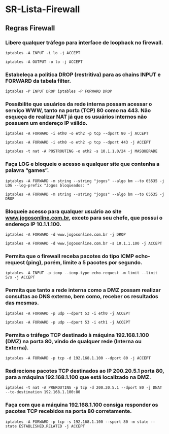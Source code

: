 # SR-Lista-Firewall

## Regras Firewall
### Libere qualquer tráfego para interface de loopback no firewall.
 ```shell
iptables -A INPUT -i lo -j ACCEPT
```
```shell
iptables -A OUTPUT -o lo -j ACCEPT
```
### Estabeleça a política DROP (restritiva) para as chains INPUT e FORWARD da tabela filter.
```shell
iptables -P INPUT DROP iptables -P FORWARD DROP
```
### Possibilite que usuários da rede interna possam acessar o serviço WWW, tanto na porta (TCP) 80 como na 443. Não esqueça de realizar NAT já que os usuários internos não possuem um endereço IP válido.
```shell
iptables -A FORWARD -i eth0 -o eth2 -p tcp --dport 80 -j ACCEPT 
```
```shell
iptables -A FORWARD -i eth0 -o eth2 -p tcp --dport 443 -j ACCEPT
```
```shell
iptables -t nat -A POSTROUTING -o eth2 -s 10.1.1.0/24 -j MASQUERADE
```
### Faça LOG e bloqueie o acesso a qualquer site que contenha a palavra “games”.
```shell
iptables -A FORWARD -m string --string "jogos" --algo bm --to 65535 -j LOG --log-prefix "Jogos bloqueados: "
```
```shell
iptables -A FORWARD -m string --string "jogos" --algo bm --to 65535 -j DROP
```
### Bloqueie acesso para qualquer usuário ao site www.jogosonline.com.br, exceto para seu chefe, que possui o endereço IP 10.1.1.100.
```shell
iptables -A FORWARD -d www.jogosonline.com.br -j DROP
```
```shell
iptables -A FORWARD -d www.jogosonline.com.br -s 10.1.1.100 -j ACCEPT
```
### Permita que o firewall receba pacotes do tipo ICMP echo-request (ping), porém, limite a 5 pacotes por segundo.
```shell
iptables -A INPUT -p icmp --icmp-type echo-request -m limit --limit 5/s -j ACCEPT
```
### Permita que tanto a rede interna como a DMZ possam realizar consultas ao DNS externo, bem como, receber os resultados das mesmas.
```shell
iptables -A FORWARD -p udp --dport 53 -i eth0 -j ACCEPT
```
```shell
iptables -A FORWARD -p udp --dport 53 -i eth1 -j ACCEPT
```
### Permita o tráfego TCP destinado à máquina 192.168.1.100 (DMZ) na porta 80, vindo de qualquer rede (Interna ou Externa).
```shell
iptables -A FORWARD -p tcp -d 192.168.1.100 --dport 80 -j ACCEPT
```
### Redirecione pacotes TCP destinados ao IP 200.20.5.1 porta 80, para a máquina 192.168.1.100 que está localizado na DMZ.
```shell
iptables -t nat -A PREROUTING -p tcp -d 200.20.5.1 --dport 80 -j DNAT --to-destination 192.168.1.100:80
```
### Faça com que a máquina 192.168.1.100 consiga responder os pacotes TCP recebidos na porta 80 corretamente.
```shell
iptables -A FORWARD -p tcp -s 192.168.1.100 --sport 80 -m state --state ESTABLISHED,RELATED -j ACCEPT
```
